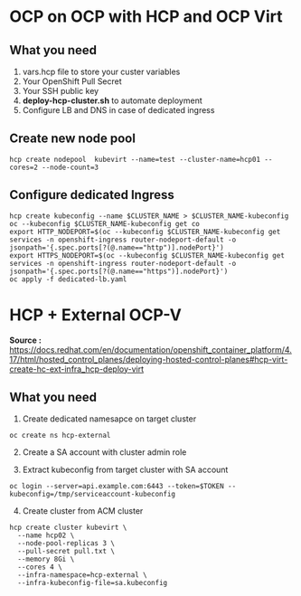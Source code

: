 # OCP on OCP with HCP and OCP Virt

## What you need

1. vars.hcp file to store your custer variables
2. Your OpenShift Pull Secret
3. Your SSH public key
4. **deploy-hcp-cluster.sh** to automate deployment
5. Configure LB and DNS in case of dedicated ingress

## Create new node pool

```
hcp create nodepool  kubevirt --name=test --cluster-name=hcp01 --cores=2 --node-count=3 
```

## Configure dedicated Ingress

```
hcp create kubeconfig --name $CLUSTER_NAME > $CLUSTER_NAME-kubeconfig
oc --kubeconfig $CLUSTER_NAME-kubeconfig get co
export HTTP_NODEPORT=$(oc --kubeconfig $CLUSTER_NAME-kubeconfig get services -n openshift-ingress router-nodeport-default -o jsonpath='{.spec.ports[?(@.name=="http")].nodePort}')
export HTTPS_NODEPORT=$(oc --kubeconfig $CLUSTER_NAME-kubeconfig get services -n openshift-ingress router-nodeport-default -o jsonpath='{.spec.ports[?(@.name=="https")].nodePort}')
oc apply -f dedicated-lb.yaml
```







# HCP + External OCP-V

**Source :** https://docs.redhat.com/en/documentation/openshift_container_platform/4.17/html/hosted_control_planes/deploying-hosted-control-planes#hcp-virt-create-hc-ext-infra_hcp-deploy-virt

## What you need

1. Create dedicated namesapce on target cluster
```
oc create ns hcp-external
```

2. Create a SA account with cluster admin role

3. Extract kubeconfig from target cluster with SA account
```
oc login --server=api.example.com:6443 --token=$TOKEN --kubeconfig=/tmp/serviceaccount-kubeconfig 
```

4. Create cluster from ACM cluster
```
hcp create cluster kubevirt \
  --name hcp02 \
  --node-pool-replicas 3 \
  --pull-secret pull.txt \
  --memory 8Gi \
  --cores 4 \
  --infra-namespace=hcp-external \
  --infra-kubeconfig-file=sa.kubeconfig
```